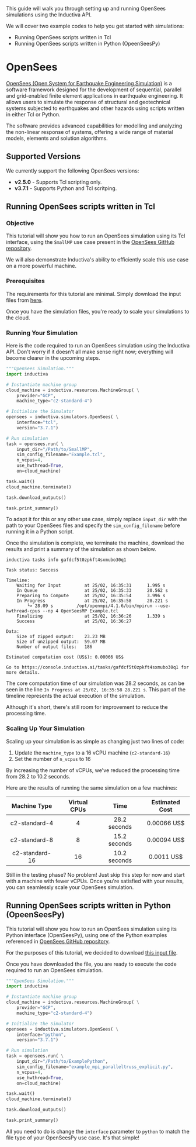 This guide will walk you through setting up and running OpenSees simulations
using the Inductiva API. 

We will cover two example codes to help you get started with simulations:
- Running OpenSees scripts written in Tcl
- Running OpenSees scripts written in Python (OpeenSeesPy)

# OpenSees

[OpenSees (Open System for Earthquake Engineering Simulation)](https://opensees.berkeley.edu/)
is a software framework designed for the development of sequential, parallel
and grid-enabled finite element applications in earthquake engineering. It
allows users to simulate the response of structural and geotechnical systems
subjected to earthquakes and other hazards using scripts written in either Tcl
or Python.

The software provides advanced capabilities for modelling and analyzing the
non-linear response of systems, offering a wide range of material models,
elements and solution algorithms.


## Supported Versions
We currently support the following OpenSees versions:
- **v2.5.0** - Supports Tcl scripting only.
- **v3.7.1** - Supports Python and Tcl scritping.

## Running OpenSees scripts written in Tcl

### Objective

This tutorial will show you how to run an OpenSees simulation using its Tcl
interface, using the `SmallMP` use case present in the
[OpenSees GitHub repository](https://github.com/OpenSees/OpenSees).

We will also demonstrate Inductiva's ability to efficiently scale this use case
on a more powerful machine.

### Prerequisites  

The requirements for this tutorial are minimal. Simply download the input files
from [here](https://github.com/OpenSees/OpenSees/tree/master/EXAMPLES/SmallMP).  

Once you have the simulation files, you're ready to scale your simulations to
the cloud.  

### Running Your Simulation

Here is the code required to run an OpenSees simulation using the Inductiva API.
Don't worry if it doesn't all make sense right now; everything will become
clearer in the upcoming steps.

```python
"""OpenSees Simulation."""
import inductiva

# Instantiate machine group
cloud_machine = inductiva.resources.MachineGroup( \
    provider="GCP",
    machine_type="c2-standard-4")

# Initialize the Simulator
opensees = inductiva.simulators.OpenSees( \
    interface="tcl",
    version="3.7.1")

# Run simulation
task = opensees.run( \
    input_dir="/Path/to/SmallMP",
    sim_config_filename="Example.tcl",
    n_vcpus=4,
    use_hwthread=True,
    on=cloud_machine)

task.wait()
cloud_machine.terminate()

task.download_outputs()

task.print_summary()
```

To adapt it for this or any other use case, simply replace `input_dir` with the
path to your OpenSees files and specify the `sim_config_filename` before running
it in a Python script.

Once the simulation is complete, we terminate the machine, download the results
and print a summary of the simulation as shown below.

```
inductiva tasks info gafdcf5t0zpkft4sxmubo30q1

Task status: Success

Timeline:
	Waiting for Input         at 25/02, 16:35:31      1.995 s
	In Queue                  at 25/02, 16:35:33      20.562 s
	Preparing to Compute      at 25/02, 16:35:54      3.996 s
	In Progress               at 25/02, 16:35:58      28.221 s
		└> 28.09 s         /opt/openmpi/4.1.6/bin/mpirun --use-hwthread-cpus --np 4 OpenSeesMP Example.tcl
	Finalizing                at 25/02, 16:36:26      1.339 s
	Success                   at 25/02, 16:36:27      

Data:
	Size of zipped output:    23.23 MB
	Size of unzipped output:  59.07 MB
	Number of output files:   186

Estimated computation cost (US$): 0.00066 US$

Go to https://console.inductiva.ai/tasks/gafdcf5t0zpkft4sxmubo30q1 for more details.
```

The core computation time of our simulation was 28.2 seconds, as can be seen in
the line `In Progress at 25/02, 16:35:58 28.221 s`. This part of the timeline
represents the actual execution of the simulation.

Although it's short, there's still room for improvement to reduce the processing
time.

### Scaling Up Your Simulation  

Scaling up your simulation is as simple as changing just two lines of code:

1. Update the `machine_type` to a 16 vCPU machine (`c2-standard-16`)
2. Set the number of `n_vcpus` to 16  

By increasing the number of vCPUs, we've reduced the processing time from 28.2 
to 10.2 seconds.

Here are the results of running the same simulation on a few machines:

|  Machine Type  | Virtual CPUs |     Time     | Estimated Cost |
|:--------------:|:------------:|:------------:|:--------------:|
|  c2-standard-4 |       4      | 28.2 seconds | 0.00066 US$    |
|  c2-standard-8 |       8      | 15.2 seconds | 0.00094 US$    |
| c2-standard-16 |      16      | 10.2 seconds | 0.0011 US$     |

Still in the testing phase? No problem! Just skip this step for now and start
with a machine with fewer vCPUs. Once you're satisfied with your results, you
can seamlessly scale your OpenSees simulation.

## Running OpenSees scripts written in Python (OpeenSeesPy)

This tutorial will show you how to run an OpenSees simulation using its Python
interface (OpenSeesPy), using one of the Python examples referenced in
[OpenSees GitHub repository](https://github.com/OpenSees/OpenSees).

For the purposes of this tutorial, we decided to download 
[this input file](https://github.com/OpenSees/OpenSees/blob/master/EXAMPLES/ExamplePython/example_mpi_paralleltruss_explicit.py).

Once you have downloaded the file, you are ready to execute the code required to
run an OpenSees simulation.

```python
"""OpenSees Simulation."""
import inductiva

# Instantiate machine group
cloud_machine = inductiva.resources.MachineGroup( \
    provider="GCP",
    machine_type="c2-standard-4")

# Initialize the Simulator
opensees = inductiva.simulators.OpenSees( \
    interface="python",
    version="3.7.1")

# Run simulation
task = opensees.run( \
    input_dir="/Path/to/ExamplePython",
    sim_config_filename="example_mpi_paralleltruss_explicit.py",
    n_vcpus=4,
    use_hwthread=True,
    on=cloud_machine)

task.wait()
cloud_machine.terminate()

task.download_outputs()

task.print_summary()
```

All you need to do is change the `interface` parameter to `python` to match the
file type of your OpenSeesPy use case. It's that simple!
